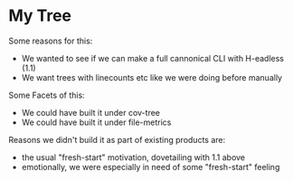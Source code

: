# My Tree

Some reasons for this:

  + We wanted to see if we can make a full cannonical CLI with H-eadless (1.1)
  + We want trees with linecounts etc like we were doing before manually


Some Facets of this:

  + We could have built it under cov-tree
  + We could have built it under file-metrics


Reasons we didn't build it as part of existing products are:

  + the usual "fresh-start" motivation, dovetailing with 1.1 above
  + emotionally, we were especially in need of some "fresh-start" feeling
